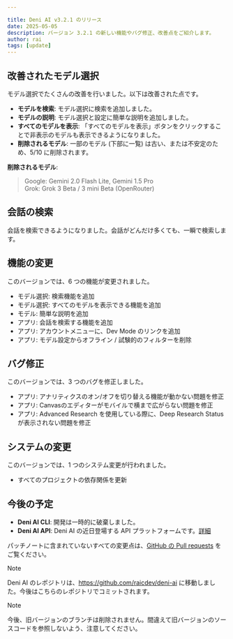 ```yaml
---

title: Deni AI v3.2.1 のリリース
date: 2025-05-05
description: バージョン 3.2.1 の新しい機能やバグ修正、改善点をご紹介します。
author: rai
tags: [update]
---
```


## 改善されたモデル選択

モデル選択でたくさんの改善を行いました。以下は改善された点です。

- **モデルを検索**: モデル選択に検索を追加しました。
- **モデルの説明**: モデル選択と設定に簡単な説明を追加しました。
- **すべてのモデルを表示**: 「すべてのモデルを表示」ボタンをクリックすることで非表示のモデルも表示できるようになりました。
- **削除されるモデル**: 一部のモデル (下部に一覧) は古い、または不安定のため、5/10 に削除されます。

**削除されるモデル**:
> Google: Gemini 2.0 Flash Lite, Gemini 1.5 Pro <br />
> Grok: Grok 3 Beta / 3 mini Beta (OpenRouter)

## 会話の検索

会話を検索できるようになりました。会話がどんだけ多くても、一瞬で検索します。

## 機能の変更

このバージョンでは、6 つの機能が変更されました。

- モデル選択: 検索機能を追加
- モデル選択: すべてのモデルを表示できる機能を追加
- モデル: 簡単な説明を追加
- アプリ: 会話を検索する機能を追加
- アプリ: アカウントメニューに、Dev Mode のリンクを追加
- アプリ: モデル設定からオフライン / 試験的のフィルターを削除

## バグ修正

このバージョンでは、3 つのバグを修正しました。

- アプリ: アナリティクスのオン/オフを切り替える機能が動かない問題を修正
- アプリ: Canvasのエディターがモバイルで横まで広がらない問題を修正
- アプリ: Advanced Research を使用している際に、Deep Research Status が表示されない問題を修正

## システムの変更

このバージョンでは、1 つのシステム変更が行われました。

- すべてのプロジェクトの依存関係を更新

## 今後の予定

- **Deni AI CLI**: 開発は一時的に破棄しました。
- **Deni AI API**: Deni AI の近日登場する API プラットフォームです。[詳細](/ja/blog/posts/deni-ai-api-preview)

パッチノートに含まれていないすべての変更点は、[GitHub の Pull requests](https://github.com/raicdev/deni-ai/pull/34) をご覧ください。

> [!NOTE]
> Deni AI のレポジトリは、https://github.com/raicdev/deni-ai に移動しました。今後はこちらのレポジトリでコミットされます。

> [!NOTE]
> 今後、旧バージョンのブランチは削除されません。間違えて旧バージョンのソースコードを参照しないよう、注意してください。
